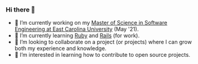 ### Hi there 👋
- 🔭 I’m currently working on my [Master of Science in Software Engineering at East Carolina University](https://cet.ecu.edu/csci/graduate-programs/ms-in-software-engineering/) (May '21).
- 🌱 I’m currently learning [Ruby](https://www.ruby-lang.org/en/) and [Rails](https://rubyonrails.org) (for work).
- 👯 I’m looking to collaborate on a project (or projects) where I can grow both my experience and knowledge.
- 🤔 I’m interested in learning how to contribute to open source projects.

<!--
**rscottjohnson/rscottjohnson** is a ✨ _special_ ✨ repository because its `README.md` (this file) appears on your GitHub profile.

Here are some ideas to get you started:

- 🔭 I’m currently working on ...
- 🌱 I’m currently learning ...
- 👯 I’m looking to collaborate on ...
- 🤔 I’m looking for help with ...
- 💬 Ask me about ...
- 📫 How to reach me: ...
- 😄 Pronouns: ...
- ⚡ Fun fact: ...
-->

